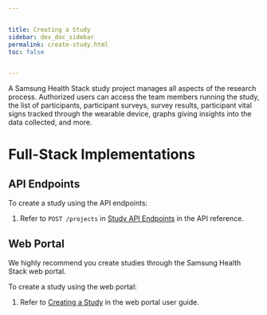 ```yaml
---


title: Creating a Study
sidebar: dev_doc_sidebar
permalink: create-study.html
toc: false


---
```




A Samsung Health Stack study project manages all aspects of the research process. Authorized users can access the team members running the study, the list of participants, participant surveys, survey results, participant vital signs tracked through the wearable device, graphs giving insights into the data collected, and more.

# Full-Stack Implementations
## API Endpoints

To create a study using the API endpoints:

1. Refer to `POST /projects` in [Study API Endpoints](../docs/api-reference/all-endpoints/study-api-endpoints.md) in the API reference.

## Web Portal

We highly recommend you create studies through the Samsung Health Stack web portal.

To create a study using the web portal:

1. Refer to [Creating a Study](../../portal-guide/study-management/creating-a-study.md) in the web portal user guide.
